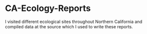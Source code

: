 # CA-Ecology-Reports

I visited different ecological sites throughout Northern California and compiled data at the source which I used to write these reports. 
